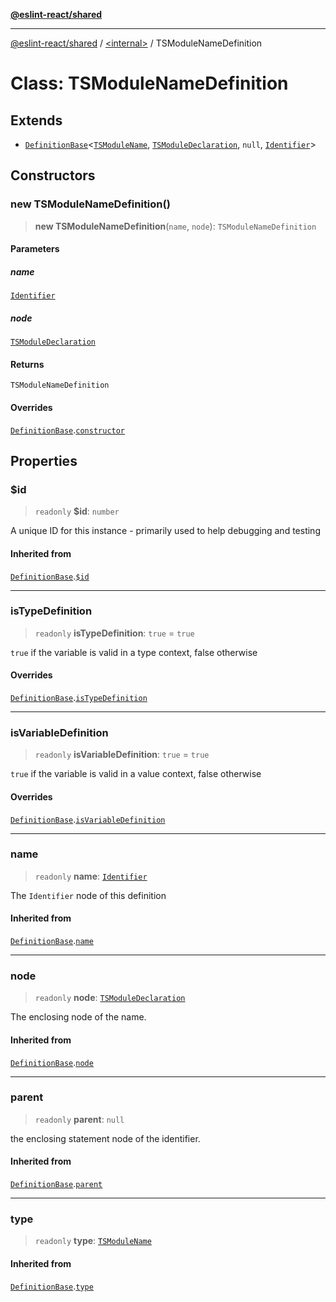 [**@eslint-react/shared**](../../README.md)

***

[@eslint-react/shared](../../README.md) / [\<internal\>](../README.md) / TSModuleNameDefinition

# Class: TSModuleNameDefinition

## Extends

- [`DefinitionBase`](DefinitionBase.md)\<[`TSModuleName`](../README.md#tsmodulename), [`TSModuleDeclaration`](../type-aliases/TSModuleDeclaration.md), `null`, [`Identifier`](../interfaces/Identifier.md)\>

## Constructors

### new TSModuleNameDefinition()

> **new TSModuleNameDefinition**(`name`, `node`): `TSModuleNameDefinition`

#### Parameters

##### name

[`Identifier`](../interfaces/Identifier.md)

##### node

[`TSModuleDeclaration`](../type-aliases/TSModuleDeclaration.md)

#### Returns

`TSModuleNameDefinition`

#### Overrides

[`DefinitionBase`](DefinitionBase.md).[`constructor`](DefinitionBase.md#constructor)

## Properties

### $id

> `readonly` **$id**: `number`

A unique ID for this instance - primarily used to help debugging and testing

#### Inherited from

[`DefinitionBase`](DefinitionBase.md).[`$id`](DefinitionBase.md#id)

***

### isTypeDefinition

> `readonly` **isTypeDefinition**: `true` = `true`

`true` if the variable is valid in a type context, false otherwise

#### Overrides

[`DefinitionBase`](DefinitionBase.md).[`isTypeDefinition`](DefinitionBase.md#istypedefinition)

***

### isVariableDefinition

> `readonly` **isVariableDefinition**: `true` = `true`

`true` if the variable is valid in a value context, false otherwise

#### Overrides

[`DefinitionBase`](DefinitionBase.md).[`isVariableDefinition`](DefinitionBase.md#isvariabledefinition)

***

### name

> `readonly` **name**: [`Identifier`](../interfaces/Identifier.md)

The `Identifier` node of this definition

#### Inherited from

[`DefinitionBase`](DefinitionBase.md).[`name`](DefinitionBase.md#name-1)

***

### node

> `readonly` **node**: [`TSModuleDeclaration`](../type-aliases/TSModuleDeclaration.md)

The enclosing node of the name.

#### Inherited from

[`DefinitionBase`](DefinitionBase.md).[`node`](DefinitionBase.md#node-1)

***

### parent

> `readonly` **parent**: `null`

the enclosing statement node of the identifier.

#### Inherited from

[`DefinitionBase`](DefinitionBase.md).[`parent`](DefinitionBase.md#parent-1)

***

### type

> `readonly` **type**: [`TSModuleName`](../README.md#tsmodulename)

#### Inherited from

[`DefinitionBase`](DefinitionBase.md).[`type`](DefinitionBase.md#type-1)
